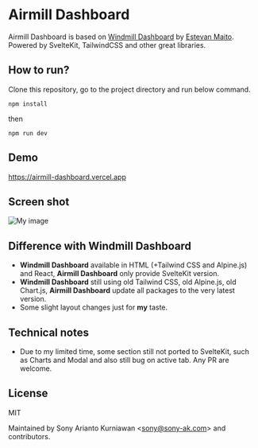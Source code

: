 # Airmill Dashboard

Airmill Dashboard is based on [Windmill Dashboard](https://github.com/estevanmaito/windmill-dashboard) by [Estevan Maito](https://github.com/estevanmaito). Powered by SvelteKit, TailwindCSS and other great libraries.

## How to run?

Clone this repository, go to the project directory and run below command.

```
npm install
```

then

```
npm run dev
```

## Demo

https://airmill-dashboard.vercel.app

## Screen shot

![My image](https://raw.githubusercontent.com/sonyarianto/airmill-dashboard/main/airmill_dashboard-0.1.0.png?9832732)

## Difference with Windmill Dashboard

- **Windmill Dashboard** available in HTML (+Tailwind CSS and Alpine.js) and React, **Airmill Dashboard** only provide SvelteKit version.
- **Windmill Dashboard** still using old Tailwind CSS, old Alpine.js, old Chart.js, **Airmill Dashboard** update all packages to the very latest version.
- Some slight layout changes just for **my** taste.

## Technical notes

- Due to my limited time, some section still not ported to SvelteKit, such as Charts and Modal and also still bug on active tab. Any PR are welcome.

## License

MIT

Maintained by Sony Arianto Kurniawan <<sony@sony-ak.com>> and contributors.
